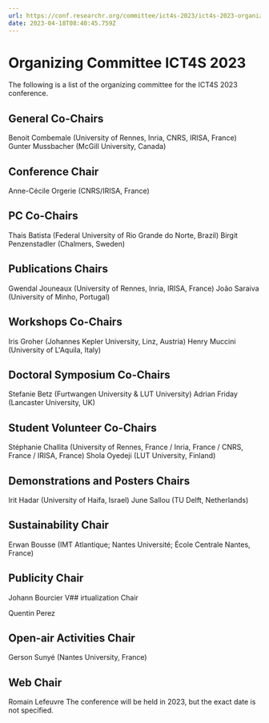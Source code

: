 ```yaml
---
url: https://conf.researchr.org/committee/ict4s-2023/ict4s-2023-organizing-committee
date: 2023-04-18T08:40:45.759Z
---
```


# Organizing Committee ICT4S 2023

The following is a list of the organizing committee for the ICT4S 2023 conference.

## General Co-Chairs

Benoit Combemale (University of Rennes, Inria, CNRS, IRISA, France)
Gunter Mussbacher (McGill University, Canada)

## Conference Chair

Anne-Cécile Orgerie (CNRS/IRISA, France)

## PC Co-Chairs

Thais Batista (Federal University of Rio Grande do Norte, Brazil)
Birgit Penzenstadler (Chalmers, Sweden)

## Publications Chairs

Gwendal Jouneaux (University of Rennes, Inria, IRISA, France)
João Saraiva (University of Minho, Portugal)

## Workshops Co-Chairs

Iris Groher (Johannes Kepler University, Linz, Austria)
Henry Muccini (University of L'Aquila, Italy)

## Doctoral Symposium Co-Chairs

Stefanie Betz (Furtwangen University & LUT University)
Adrian Friday (Lancaster University, UK)

## Student Volunteer Co-Chairs

Stéphanie Challita (University of Rennes, France / Inria, France / CNRS, France / IRISA, France)
Shola Oyedeji (LUT University, Finland)

## Demonstrations and Posters Chairs

Irit Hadar (University of Haifa, Israel)
June Sallou (TU Delft, Netherlands)

## Sustainability Chair

Erwan Bousse (IMT Atlantique; Nantes Université; École Centrale Nantes, France)

## Publicity Chair

Johann Bourcier
V## irtualization Chair

Quentin Perez

## Open-air Activities Chair

Gerson Sunyé (Nantes University, France)

## Web Chair

Romain Lefeuvre
The conference will be held in 2023, but the exact date is not specified.
